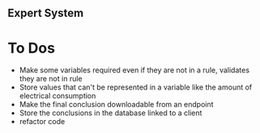 ## Expert System

# To Dos

* Make some variables required even if they are not in a rule, validates they are not in rule
* Store values that can't be represented in a variable like the amount of electrical consumption
* Make the final conclusion downloadable from an endpoint
* Store the conclusions in the database linked to a client 
* refactor code